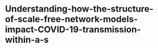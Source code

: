 # Understanding-how-the-structure-of-scale-free-network-models-impact-COVID-19-transmission-within-a-s